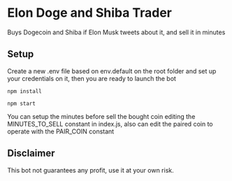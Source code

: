 # Elon Doge and Shiba Trader
Buys Dogecoin and Shiba if Elon Musk tweets about it, and sell it in minutes

## Setup
Create a new .env file based on env.default on the root folder and set up your credentials on it, then you are ready to launch the bot

```shell
npm install
```

```shell
npm start
```

You can setup the minutes before sell the bought coin editing the MINUTES_TO_SELL constant in index.js, also can edit the paired coin to operate with the PAIR_COIN constant

## Disclaimer
This bot not guarantees any profit, use it at your own risk.
